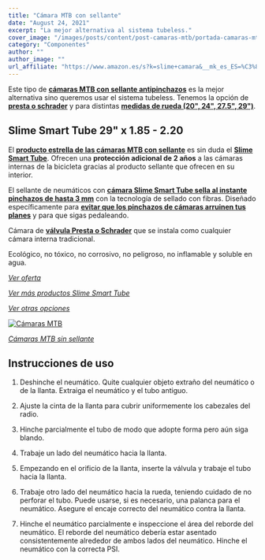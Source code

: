 ```yaml
---
title: "Cámara MTB con sellante"
date: "August 24, 2021"
excerpt: "La mejor alternativa al sistema tubeless."
cover_image: "/images/posts/content/post-camaras-mtb/portada-camaras-mtb.jpg"
category: "Componentes"
author: ""
author_image: ""
url_affiliate: "https://www.amazon.es/s?k=slime+camara&__mk_es_ES=%C3%85M%C3%85%C5%BD%C3%95%C3%91&linkCode=ll2&tag=devser-21&linkId=fcd41f7bafac7ac655deb752bd522010&language=es_ES&ref_=as_li_ss_tl"
---
```


Este tipo de [**cámaras MTB con sellante antipinchazos**](https://www.amazon.es/Slime-30043-Autosellable-V%C3%A1lvula-29x1-85-2-20/dp/B001BSQCWU?__mk_es_ES=%C3%85M%C3%85%C5%BD%C3%95%C3%91&crid=2YXVUDXAQ6HSA&dchild=1&keywords=camara+gel+29+mtb&qid=1631206599&sprefix=camara+gel+%2Caps%2C194&sr=8-4&linkCode=ll1&tag=devser-21&linkId=9aa8998ca6c30ea088bfb00468bcbb73&language=es_ES&ref_=as_li_ss_tl) es la mejor alternativa sino queremos usar el sistema tubeless. Tenemos la opción de [**presta o schrader**](https://www.amazon.es/s?k=slime+camara&__mk_es_ES=%C3%85M%C3%85%C5%BD%C3%95%C3%91&linkCode=ll2&tag=devser-21&linkId=fcd41f7bafac7ac655deb752bd522010&language=es_ES&ref_=as_li_ss_tl) y para distintas [**medidas de rueda (20", 24", 27.5", 29")**](https://www.amazon.es/s?k=slime+camara&__mk_es_ES=%C3%85M%C3%85%C5%BD%C3%95%C3%91&linkCode=ll2&tag=devser-21&linkId=fcd41f7bafac7ac655deb752bd522010&language=es_ES&ref_=as_li_ss_tl).

## Slime Smart Tube 29" x 1.85 - 2.20

El [**producto estrella de las cámaras MTB con sellante**](https://www.amazon.es/Slime-30043-Autosellable-V%C3%A1lvula-29x1-85-2-20/dp/B001BSQCWU?__mk_es_ES=%C3%85M%C3%85%C5%BD%C3%95%C3%91&crid=2YXVUDXAQ6HSA&dchild=1&keywords=camara+gel+29+mtb&qid=1631206599&sprefix=camara+gel+%2Caps%2C194&sr=8-4&linkCode=ll1&tag=devser-21&linkId=9aa8998ca6c30ea088bfb00468bcbb73&language=es_ES&ref_=as_li_ss_tl) es sin duda el [**Slime Smart Tube**](https://www.amazon.es/s?k=slime+camara&__mk_es_ES=%C3%85M%C3%85%C5%BD%C3%95%C3%91&linkCode=ll2&tag=devser-21&linkId=fcd41f7bafac7ac655deb752bd522010&language=es_ES&ref_=as_li_ss_tl). Ofrecen una **protección adicional de 2 años** a las cámaras internas de la bicicleta gracias al producto sellante que ofrecen en su interior.

El sellante de neumáticos con [**cámara Slime Smart Tube sella al instante pinchazos de hasta 3 mm**](https://www.amazon.es/Slime-30043-Autosellable-V%C3%A1lvula-29x1-85-2-20/dp/B001BSQCWU?__mk_es_ES=%C3%85M%C3%85%C5%BD%C3%95%C3%91&crid=2YXVUDXAQ6HSA&dchild=1&keywords=camara+gel+29+mtb&qid=1631206599&sprefix=camara+gel+%2Caps%2C194&sr=8-4&linkCode=ll1&tag=devser-21&linkId=9aa8998ca6c30ea088bfb00468bcbb73&language=es_ES&ref_=as_li_ss_tl) con la tecnología de sellado con fibras. Diseñado específicamente para [**evitar que los pinchazos de cámaras arruinen tus planes**](https://www.amazon.es/s?k=slime+camara&__mk_es_ES=%C3%85M%C3%85%C5%BD%C3%95%C3%91&linkCode=ll2&tag=devser-21&linkId=fcd41f7bafac7ac655deb752bd522010&language=es_ES&ref_=as_li_ss_tl) y para que sigas pedaleando.

Cámara de [**válvula Presta o Schrader**](https://www.amazon.es/s?k=slime+camara&__mk_es_ES=%C3%85M%C3%85%C5%BD%C3%95%C3%91&linkCode=ll2&tag=devser-21&linkId=fcd41f7bafac7ac655deb752bd522010&language=es_ES&ref_=as_li_ss_tl) que se instala como cualquier cámara interna tradicional.

Ecológico, no tóxico, no corrosivo, no peligroso, no inflamable y soluble en agua. 

*[Ver oferta](https://www.amazon.es/Slime-30043-Autosellable-V%C3%A1lvula-29x1-85-2-20/dp/B001BSQCWU?__mk_es_ES=%C3%85M%C3%85%C5%BD%C3%95%C3%91&crid=2YXVUDXAQ6HSA&dchild=1&keywords=camara%2Bgel%2B29%2Bmtb&qid=1631207409&sprefix=camara%2Bgel%2B%2Caps%2C194&sr=8-4&th=1&linkCode=ll1&tag=devser-21&linkId=b2b5c46cf4b7804ea5118952d8106655&language=es_ES&ref_=as_li_ss_tl)*

*[Ver más productos Slime Smart Tube](https://www.amazon.es/s?k=slime+camara&__mk_es_ES=%C3%85M%C3%85%C5%BD%C3%95%C3%91&linkCode=ll2&tag=devser-21&linkId=fcd41f7bafac7ac655deb752bd522010&language=es_ES&ref_=as_li_ss_tl)*

*[Ver otras opciones](https://www.amazon.es/s?k=camara+gel+29+mtb&__mk_es_ES=%C3%85M%C3%85%C5%BD%C3%95%C3%91&crid=2YXVUDXAQ6HSA&sprefix=camara+gel+%2Caps%2C194&linkCode=ll2&tag=devser-21&linkId=8dc6d38ace03012e5984c23e7c036b83&language=es_ES&ref_=as_li_ss_tl)*

[![Cámaras MTB](/images/posts/content/post-camaras-mtb/camaras-mtb.jpg)](https://www.amazon.es/Slime-30043-Autosellable-V%C3%A1lvula-29x1-85-2-20/dp/B001BSQCWU?__mk_es_ES=%C3%85M%C3%85%C5%BD%C3%95%C3%91&crid=2YXVUDXAQ6HSA&dchild=1&keywords=camara%2Bgel%2B29%2Bmtb&qid=1631207409&sprefix=camara%2Bgel%2B%2Caps%2C194&sr=8-4&th=1&linkCode=ll1&tag=devser-21&linkId=b2b5c46cf4b7804ea5118952d8106655&language=es_ES&ref_=as_li_ss_tl "Cámaras MTB")

*[Cámaras MTB sin sellante](https://www.amazon.es/s?k=c%C3%A1mara+mtb&__mk_es_ES=%C3%85M%C3%85%C5%BD%C3%95%C3%91&linkCode=ll2&tag=devser-21&linkId=2db2091c119528032c8ebee4395e85fb&language=es_ES&ref_=as_li_ss_tl)*

## Instrucciones de uso

1. Deshinche el neumático. Quite cualquier objeto extraño del neumático o de la llanta. Extraiga el neumático y el tubo antiguo.

2. Ajuste la cinta de la llanta para cubrir uniformemente los cabezales del radio.

3. Hinche parcialmente el tubo de modo que adopte forma pero aún siga blando.

4. Trabaje un lado del neumático hacia la llanta.

5. Empezando en el orificio de la llanta, inserte la válvula y trabaje el tubo hacia la llanta.

6. Trabaje otro lado del neumático hacia la rueda, teniendo cuidado de no perforar el tubo. Puede usarse, si es necesario, una palanca para el neumático. Asegure el encaje correcto del neumático contra la llanta.

7. Hinche el neumático parcialmente e inspeccione el área del reborde del neumático. El reborde del neumático debería estar asentado consistentemente alrededor de ambos lados del neumático. Hinche el neumático con la correcta PSI.




